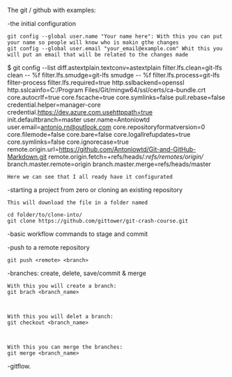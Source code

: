 The git / github with examples:



-the initial configuration

	git config --global user.name "Your name here": With this you can put your name so people will know who is makin gthe changes
	git config --global user.email "your_email@example.com" Whit this you will put an email that will be related to the changes made

$ git config --list
diff.astextplain.textconv=astextplain
filter.lfs.clean=git-lfs clean -- %f
filter.lfs.smudge=git-lfs smudge -- %f
filter.lfs.process=git-lfs filter-process
filter.lfs.required=true
http.sslbackend=openssl
http.sslcainfo=C:/Program Files/Git/mingw64/ssl/certs/ca-bundle.crt
core.autocrlf=true
core.fscache=true
core.symlinks=false
pull.rebase=false
credential.helper=manager-core
credential.https://dev.azure.com.usehttppath=true
init.defaultbranch=master
	user.name=Antoniowtd
	user.email=antonio.rn@outlook.com
core.repositoryformatversion=0
core.filemode=false
core.bare=false
core.logallrefupdates=true
core.symlinks=false
core.ignorecase=true
remote.origin.url=https://github.com/Antoniowtd/Git-and-GitHub-Markdown.git
remote.origin.fetch=+refs/heads/*:refs/remotes/origin/*
branch.master.remote=origin
branch.master.merge=refs/heads/master

	Here we can see that I all ready have it configurated

-starting a project from zero or cloning an existing repository

	This will download the file in a folder named

	cd folder/to/clone-into/
	git clone https://github.com/gittower/git-crash-course.git

-basic workflow commands to stage and commit 

	

-push to a remote repository

	git push <remote> <branch>

-branches: create, delete, save/commit & merge 

	With this you will create a branch:
	git brach <branch_name>



	With this you will delet a branch:
	git checkout <branch_name>



	With this you can merge the branches:
	git merge <branch_name>
	
	
-gitflow. 

